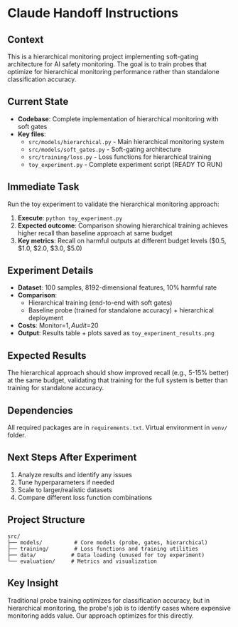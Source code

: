 # Claude Handoff Instructions

## Context
This is a hierarchical monitoring project implementing soft-gating architecture for AI safety monitoring. The goal is to train probes that optimize for hierarchical monitoring performance rather than standalone classification accuracy.

## Current State
- **Codebase**: Complete implementation of hierarchical monitoring with soft gates
- **Key files**:
  - `src/models/hierarchical.py` - Main hierarchical monitoring system
  - `src/models/soft_gates.py` - Soft-gating architecture
  - `src/training/loss.py` - Loss functions for hierarchical training
  - `toy_experiment.py` - Complete experiment script (READY TO RUN)

## Immediate Task
Run the toy experiment to validate the hierarchical monitoring approach:

1. **Execute**: `python toy_experiment.py`
2. **Expected outcome**: Comparison showing hierarchical training achieves higher recall than baseline approach at same budget
3. **Key metrics**: Recall on harmful outputs at different budget levels ($0.5, $1.0, $2.0, $3.0, $5.0)

## Experiment Details
- **Dataset**: 100 samples, 8192-dimensional features, 10% harmful rate
- **Comparison**:
  - Hierarchical training (end-to-end with soft gates)
  - Baseline probe (trained for standalone accuracy) + hierarchical deployment
- **Costs**: Monitor=$1, Audit=$20
- **Output**: Results table + plots saved as `toy_experiment_results.png`

## Expected Results
The hierarchical approach should show improved recall (e.g., 5-15% better) at the same budget, validating that training for the full system is better than training for standalone accuracy.

## Dependencies
All required packages are in `requirements.txt`. Virtual environment in `venv/` folder.

## Next Steps After Experiment
1. Analyze results and identify any issues
2. Tune hyperparameters if needed
3. Scale to larger/realistic datasets
4. Compare different loss function combinations

## Project Structure
```
src/
├── models/          # Core models (probe, gates, hierarchical)
├── training/        # Loss functions and training utilities
├── data/           # Data loading (unused for toy experiment)
└── evaluation/     # Metrics and visualization
```

## Key Insight
Traditional probe training optimizes for classification accuracy, but in hierarchical monitoring, the probe's job is to identify cases where expensive monitoring adds value. Our approach optimizes for this directly.